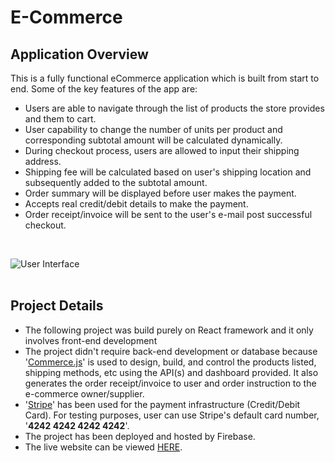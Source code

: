 # E-Commerce

## Application Overview
This is a fully functional eCommerce application which is built from start to end. Some of the key features of the app are:
 - Users are able to navigate through the list of products the store provides and them to cart.
 - User capability to change the number of units per product and corresponding subtotal amount will be calculated dynamically.
 - During checkout process, users are allowed to input their shipping address.
 - Shipping fee will be calculated based on user's shipping location and subsequently added to the subtotal amount.
 - Order summary will be displayed before user makes the payment.
 - Accepts real credit/debit details to make the payment.
 - Order receipt/invoice will be sent to the user's e-mail post successful checkout.
<br />

![User Interface](https://github.com/maheswarha/e-commerce/blob/master/E-Commerce%20User%20Interface.gif)
<br />
<br />

## Project Details
 - The following project was build purely on React framework and it only involves front-end development
 - The project didn't require back-end development or database because '[Commerce.js](https://commercejs.com/)' is used to design, build, and control the products listed, shipping methods, etc using the API(s) and dashboard provided. It also generates the order receipt/invoice to user and order instruction to the e-commerce owner/supplier.
 - '[Stripe](https://stripe.com/)' has been used for the payment infrastructure (Credit/Debit Card). For testing purposes, user can use Stripe's default card number, '**4242 4242 4242 4242**'.
 - The project has been deployed and hosted by Firebase.
 - The live website can be viewed [HERE](https://e-commerce-c677a.web.app/).